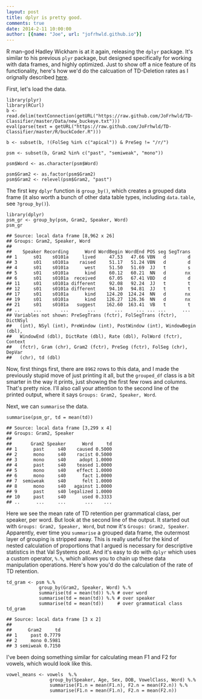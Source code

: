 ```yaml
---
layout: post
title: dplyr is pretty good.
comments: true
date: 2014-2-11 10:00:00 
author: [{name: "Joe", url: "jofrhwld.github.io"}]
---
```


R man-god Hadley Wickham is at it again, releasing the ```dplyr``` package.
It's similar to his previous ```plyr``` package, but designed specifically for working with data frames, and highly optimized.
Just to show off a nice feature of its functionality, here's how we'd do the calcuation of TD-Deletion rates as I orignally described [here](http://val-systems.blogspot.co.uk/2012/05/on-calculating-exponents.html).

First, let's load the data.


<pre><code class="prettyprint ">library(plyr)
library(RCurl)
b &lt;- read.delim(textConnection(getURL(&quot;https://raw.github.com/JoFrhwld/TD-Classifier/master/Data/new_buckeye.txt&quot;)))
eval(parse(text = getURL(&quot;https://raw.github.com/JoFrhwld/TD-Classifier/master/R/buckCoder.R&quot;)))

b &lt;- subset(b, !(FolSeg %in% c(&quot;apical&quot;)) &amp; PreSeg != &quot;/r/&quot;)

psm &lt;- subset(b, Gram2 %in% c(&quot;past&quot;, &quot;semiweak&quot;, &quot;mono&quot;))

psm$Word &lt;- as.character(psm$Word)

psm$Gram2 &lt;- as.factor(psm$Gram2)
psm$Gram2 &lt;- relevel(psm$Gram2, &quot;past&quot;)</code></pre>



The first key ```dplyr``` function is ```group_by()```, which creates a grouped data frame (it also worth a bunch of other data table types, including ```data.table```, see ```?group_by()```).

<pre><code class="prettyprint ">library(dplyr)
psm_gr &lt;- group_by(psm, Gram2, Speaker, Word)
psm_gr</code></pre>



<pre><code>## Source: local data frame [8,962 x 26]
## Groups: Gram2, Speaker, Word
## 
##    Speaker Recording      Word WordBegin WordEnd POS seg SegTrans
## 1      s01    s0101a     lived     47.53   47.66 VBN   d        d
## 3      s01    s0101a    raised     51.17   51.24 VBN   d        d
## 4      s01    s0101a      west     51.50   51.69  JJ   t        s
## 5      s01    s0101a      kind     60.12   60.21  NN   d       nx
## 6      s01    s0101a  received     67.05   67.41 VBD   d        d
## 11     s01    s0101a different     92.08   92.24  JJ   t        t
## 12     s01    s0101a different     94.10   94.81  JJ   t        t
## 17     s01    s0101a      kind    124.20  124.24  NN   d       nx
## 19     s01    s0101a      kind    126.27  126.36  NN   d       nx
## 21     s01    s0101a   suggest    162.60  163.41  VB   t        t
## ..     ...       ...       ...       ...     ... ... ...      ...
## Variables not shown: PreSegTrans (fctr), FolSegTrans (fctr), DictNSyl
##   (int), NSyl (int), PreWindow (int), PostWindow (int), WindowBegin (dbl),
##   WindowEnd (dbl), DictRate (dbl), Rate (dbl), FolWord (fctr), Context
##   (fctr), Gram (chr), Gram2 (fctr), PreSeg (fctr), FolSeg (chr), DepVar
##   (chr), td (dbl)
</code></pre>


Now, first things first, there are ``8962`` rows to this data, and I made the previously stupid move of just printing it all, but the ```grouped_df``` class is a bit smarter in the way it prints, just showing the first few rows and columns. That's pretty nice.
I'll also call your attention to the second line of the printed output, where it says ```Groups: Gram2, Speaker, Word```.

Next, we can ```summarise``` the data.


<pre><code class="prettyprint ">summarise(psm_gr, td = mean(td))</code></pre>



<pre><code>## Source: local data frame [3,299 x 4]
## Groups: Gram2, Speaker
## 
##       Gram2 Speaker      Word     td
## 1      past     s40    caused 0.5000
## 2      mono     s40    racist 0.5000
## 3      mono     s40     adopt 1.0000
## 4      past     s40    teased 1.0000
## 5      mono     s40    effect 1.0000
## 6      mono     s40      fact 1.0000
## 7  semiweak     s40      felt 1.0000
## 8      mono     s40   against 1.0000
## 9      past     s40 legalized 1.0000
## 10     past     s40      used 0.3333
## ..      ...     ...       ...    ...
</code></pre>


Here we see the mean rate of TD retention per grammatical class, per speaker, per word. 
But look at the second line of the output.
It started out with ```Groups: Gram2, Speaker, Word```, but now it's ```Groups: Gram2, Speaker```.
Apparently, ever time you ```summarise``` a grouped data frame, the outermost layer of grouping is stripped away.
This is really useful for the kind of nested calculation of proportions that I argued is necessary for descriptive statistics in that Val Systems post.
And it's easy to do with ```dplyr``` which uses a custom operator, ```%.%```, which allows you to chain up these data manipulation operations.
Here's how you'd do the calculation of the rate of TD retention.



<pre><code class="prettyprint ">td_gram &lt;- psm %.% 
            group_by(Gram2, Speaker, Word) %.% 
            summarise(td = mean(td)) %.% # over word
            summarise(td = mean(td)) %.% # over speaker
            summarise(td = mean(td))     # over grammatical class
td_gram</code></pre>



<pre><code>## Source: local data frame [3 x 2]
## 
##      Gram2     td
## 1     past 0.7779
## 2     mono 0.5981
## 3 semiweak 0.7150
</code></pre>


I've been doing something similar for calculating mean F1 and F2 for vowels, which would look like this.


<pre><code class="prettyprint ">vowel_means &lt;- vowels  %.%
                group_by(Speaker, Age, Sex, DOB, VowelClass, Word) %.%
                summarise(F1.n = mean(F1.n), F2.n = mean(F2.n)) %.%  
                summarise(F1.n = mean(F1.n), F2.n = mean(F2.n))</code></pre>

